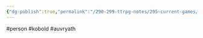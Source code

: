 ```yaml
---
{"dg-publish":true,"permalink":"/290-299-ttrpg-notes/295-current-games/11-weeping-city/wiki/person/toad/"}
---
```



#person #kobold #auvryath 
